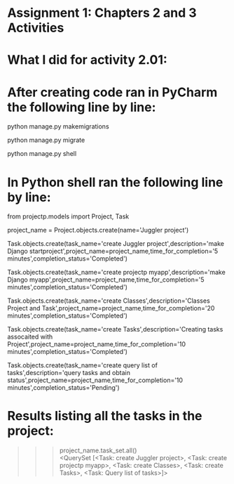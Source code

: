 # Assignment 1: Chapters 2 and 3 Activities

# What I did for activity 2.01:

# After creating code ran in PyCharm the following line by line:

python manage.py makemigrations

python manage.py migrate

python manage.py shell

# In Python shell ran the following line by line:

from projectp.models import Project, Task                    

project_name = Project.objects.create(name='Juggler project')  

Task.objects.create(task_name='create Juggler project',description='make Django startproject',project_name=project_name,time_for_completion='5 minutes',completion_status='Completed')  

Task.objects.create(task_name='create projectp myapp',description='make Django myapp',project_name=project_name,time_for_completion='5 minutes',completion_status='Completed')       

Task.objects.create(task_name='create Classes',description='Classes Project and Task',project_name=project_name,time_for_completion='20 minutes',completion_status='Completed') 

Task.objects.create(task_name='create Tasks',description='Creating tasks assocaited with Project',project_name=project_name,time_for_completion='10 minutes',completion_status='Completed')  

Task.objects.create(task_name='create query list of tasks',description='query tasks and obtain status',project_name=project_name,time_for_completion='10 minutes',completion_status='Pending') 

# Results listing all the tasks in the project:
>>> project_name.task_set.all()                        
<QuerySet [<Task: create Juggler project>, <Task: create projectp myapp>, <Task: create Classes>, <Task: create Tasks>, <Task: Query list of tasks>]>

